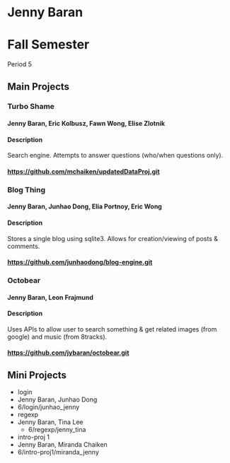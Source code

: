 Jenny Baran
==========

# Fall Semester
Period 5

## Main Projects

### Turbo Shame
#### Jenny Baran, Eric Kolbusz, Fawn Wong, Elise Zlotnik
#### Description
Search engine. Attempts to answer questions (who/when questions only).
#### https://github.com/mchaiken/updatedDataProj.git

### Blog Thing
#### Jenny Baran, Junhao Dong, Elia Portnoy, Eric Wong
#### Description
Stores a single blog using sqlite3. Allows for creation/viewing of posts & comments.
#### https://github.com/junhaodong/blog-engine.git

### Octobear
#### Jenny Baran, Leon Frajmund
#### Description
Uses APIs to allow user to search something & get related images (from google) and music (from 8tracks).
#### https://github.com/jybaran/octobear.git

## Mini Projects

 * login
  * Jenny Baran, Junhao Dong
  * 6/login/junhao_jenny
 * regexp
  * Jenny Baran, Tina Lee 
	* 6/regexp/jenny_tina
 * intro-proj 1
  * Jenny Baran, Miranda Chaiken 
  * 6/intro-proj1/miranda_jenny
